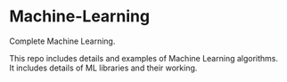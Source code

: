 # Machine-Learning
Complete Machine Learning. 

This repo includes details and examples of Machine Learning algorithms.  
It includes details of ML libraries and their working.  

